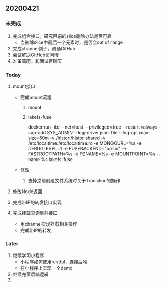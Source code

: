 ## 20200421



### 未完成

1. 完成组合接口，研究目前的slice删除办法是否可靠
   + 当删除slice中最后一个元素时，是否会out of range
2. 完成channel例子，调通GitHub
3. 尝试解决GitHub访问慢
4. 准备简历，和面试官聊天



### Today

1. mount接口

   + 完成mount流程

     1. mount

     2. lakefs-fuse

        docker run -itd --net=host --privileged=true --restart=always --cap-add SYS_ADMIN --log-driver json-file --log-opt max-size=50m -v /hlstor:/hlstor:shared -v /etc/localtime:/etc/localtime:ro -e MONGOURL=%s -e DEBUGLEVEL=1 -e FUSEBACKEND="posix" -e FASTROOTPATH=%s -e FSNAME=%s -e MOUNTPOINT=%s --name %s lakefs-fuse

   + 修改

     1. 去掉之前创建文件系统时关于Transition的操作

2. 修改Node返回

3. 完成带IP的转发接口实现

4. 完成挂载查询集群接口

   + 用channel实现挂载相关操作
   + 完成带IP的转发



### Later

1. 继续学习小程序
   + 小程序如何使用restful，连接后端
   + 在小程序上实现一个demo
2. 继续完善后端逻辑
3. 

